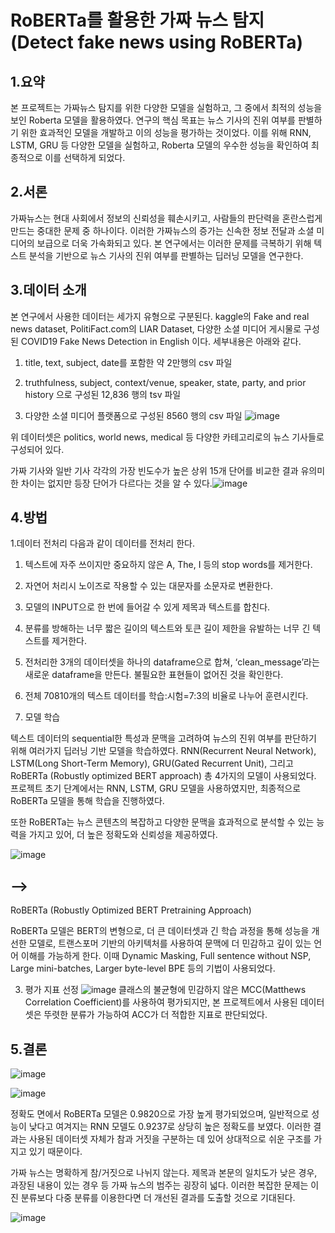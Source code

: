 # RoBERTa를 활용한 가짜 뉴스 탐지(Detect fake news using RoBERTa)
## 1.요약 
본 프로젝트는 가짜뉴스 탐지를 위한 다양한 모델을 실험하고, 그 중에서 최적의 성능을 보인 Roberta 모델을 활용하였다. 연구의 핵심 목표는 뉴스 기사의 진위 여부를 판별하기 위한 효과적인 모델을 개발하고 이의 성능을 평가하는 것이었다. 이를 위해 RNN, LSTM, GRU 등 다양한 모델을 실험하고, Roberta 모델의 우수한 성능을 확인하여 최종적으로 이를 선택하게 되었다.

## 2.서론
가짜뉴스는 현대 사회에서 정보의 신뢰성을 훼손시키고, 사람들의 판단력을 혼란스럽게 만드는 중대한 문제 중 하나이다. 이러한 가짜뉴스의 증가는 신속한 정보 전달과 소셜 미디어의 보급으로 더욱 가속화되고 있다. 본 연구에서는 이러한 문제를 극복하기 위해 텍스트 분석을 기반으로 뉴스 기사의 진위 여부를 판별하는 딥러닝 모델을 연구한다. 

## 3.데이터 소개
본 연구에서 사용한 데이터는 세가지 유형으로 구분된다. kaggle의 Fake and real news dataset, PolitiFact.com의 LIAR Dataset, 다양한 소셜 미디어 게시물로 구성된 COVID19 Fake News Detection in English 이다. 세부내용은 아래와 같다.

1. title, text, subject, date를 포함한 약 2만행의 csv 파일

2. truthfulness, subject, context/venue, speaker, state, party, and prior history 으로 구성된 12,836 행의 tsv 파일

3. 다양한 소셜 미디어 플랫폼으로 구성된 8560 행의 csv 파일
![image](https://github.com/dayunss/st/assets/111956429/887eb66d-f3a8-4f2e-b9ea-d741137f4b12)

위 데이터셋은 politics, world news, medical 등 다양한 카테고리로의 뉴스 기사들로 구성되어 있다.

가짜 기사와 일반 기사 각각의 가장 빈도수가 높은 상위 15개 단어를 비교한 결과 유의미한  차이는 없지만 등장 단어가 다르다는 것을 알 수 있다.![image](https://github.com/dayunss/st/assets/111956429/96c3cc29-2198-4aae-8631-c2058b0c1255)


## 4.방법
1.데이터 전처리
다음과 같이 데이터를 전처리 한다.

1. 텍스트에 자주 쓰이지만 중요하지 않은 A, The, I 등의 stop words를 제거한다.
2. 자연어 처리시 노이즈로 작용할 수 있는 대문자를 소문자로 변환한다.
3. 모델의 INPUT으로 한 번에 들어갈 수 있게 제목과 텍스트를 합친다.
4. 분류를 방해하는 너무 짧은 길이의 텍스트와 토큰 길이 제한을 유발하는 너무 긴 텍스트를 제거한다.
5. 전처리한 3개의 데이터셋을 하나의 dataframe으로 합쳐, ‘clean_message’라는 새로운 dataframe을 만든다. 불필요한 표현들이 없어진 것을 확인한다.
6. 전체 70810개의 텍스트 데이터를 학습:시험=7:3의 비율로 나누어 훈련시킨다. 

2. 모델 학습

텍스트 데이터의 sequential한 특성과 문맥을 고려하여 뉴스의 진위 여부를 판단하기 위해 여러가지 딥러닝 기반 모델을 학습하였다. RNN(Recurrent Neural Network), LSTM(Long Short-Term Memory), GRU(Gated Recurrent Unit), 그리고 RoBERTa (Robustly optimized BERT approach) 총 4가지의 모델이 사용되었다. 프로젝트 초기 단계에서는 RNN, LSTM, GRU 모델을 사용하였지만, 최종적으로 RoBERTa 모델을 통해 학습을 진행하였다.

또한 RoBERTa는 뉴스 콘텐츠의 복잡하고 다양한 문맥을 효과적으로 분석할 수 있는 능력을 가지고 있어, 더 높은 정확도와 신뢰성을 제공하였다.

![image](https://github.com/dayunss/st/assets/111956429/5b2b1f78-573b-4bfd-a64c-7c6bb7d318cd)




## -->
RoBERTa (Robustly Optimized BERT Pretraining Approach) 

RoBERTa 모델은 BERT의 변형으로, 더 큰 데이터셋과 긴 학습 과정을 통해 성능을 개선한 모델로, 트랜스포머 기반의 아키텍처를 사용하여 문맥에 더 민감하고 깊이 있는 언어 이해를 가능하게 한다. 이때 Dynamic Masking, Full sentence without NSP, Large mini-batches, Larger byte-level BPE 등의 기법이 사용되었다.




3. 평가 지표 선정
![image](https://github.com/dayunss/st/assets/111956429/3907f8c0-dd22-4ab4-be35-2eb6c0153b3f)
클래스의 불균형에 민감하지 않은 MCC(Matthews Correlation Coefficient)를 사용하여 평가되지만, 본 프로젝트에서 사용된 데이터셋은 뚜렷한 분류가 가능하여 ACC가 더 적합한 지표로 판단되었다.  

## 5.결론

![image](https://github.com/dayunss/st/assets/111956429/c86c5eab-7a88-42d2-92d0-90f6d37d8c2a)

![image](https://github.com/dayunss/st/assets/111956429/00b36fa7-4d9d-4080-a051-300401c1ffa1)

정확도 면에서 RoBERTa 모델은 0.9820으로 가장 높게 평가되었으며, 일반적으로 성능이 낮다고 여겨지는 RNN 모델도 0.9237로 상당히 높은 정확도를 보였다. 이러한 결과는 사용된 데이터셋 자체가 참과 거짓을 구분하는 데 있어 상대적으로 쉬운 구조를 가지고 있기 때문이다.

가짜 뉴스는 명확하게 참/거짓으로 나뉘지 않는다. 제목과 본문의 일치도가 낮은 경우, 과장된 내용이 있는 경우 등 가짜 뉴스의 범주는 굉장히 넓다. 이러한 복잡한 문제는 이진 분류보다 다중 분류를 이용한다면 더 개선된 결과를 도출할 것으로 기대된다.


![image](https://github.com/dayunss/st/assets/111956429/654e8070-8dc3-441d-89e4-e98c357f8ffa)





